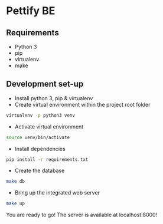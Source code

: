 # Pettify BE

## Requirements

- Python 3
- pip
- virtualenv
- make

## Development set-up

- Install python 3, pip & virtualenv
- Create virtual environment within the project root folder

```sh
virtualenv -p python3 venv
```

- Activate virtual environment

```sh
source venv/bin/activate
```

- Install dependencies

```sh
pip install -r requirements.txt
```

- Create the database

```sh
make db
```

- Bring up the integrated web server

```sh
make up
```

You are ready to go! The server is available at localhost:8000!
